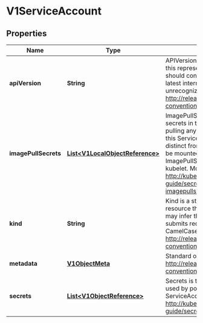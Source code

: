 
# V1ServiceAccount

## Properties
Name | Type | Description | Notes
------------ | ------------- | ------------- | -------------
**apiVersion** | **String** | APIVersion defines the versioned schema of this representation of an object. Servers should convert recognized schemas to the latest internal value, and may reject unrecognized values. More info: http://releases.k8s.io/HEAD/docs/devel/api-conventions.md#resources |  [optional]
**imagePullSecrets** | [**List&lt;V1LocalObjectReference&gt;**](V1LocalObjectReference.md) | ImagePullSecrets is a list of references to secrets in the same namespace to use for pulling any images in pods that reference this ServiceAccount. ImagePullSecrets are distinct from Secrets because Secrets can be mounted in the pod, but ImagePullSecrets are only accessed by the kubelet. More info: http://kubernetes.io/docs/user-guide/secrets#manually-specifying-an-imagepullsecret |  [optional]
**kind** | **String** | Kind is a string value representing the REST resource this object represents. Servers may infer this from the endpoint the client submits requests to. Cannot be updated. In CamelCase. More info: http://releases.k8s.io/HEAD/docs/devel/api-conventions.md#types-kinds |  [optional]
**metadata** | [**V1ObjectMeta**](V1ObjectMeta.md) | Standard object&#39;s metadata. More info: http://releases.k8s.io/HEAD/docs/devel/api-conventions.md#metadata |  [optional]
**secrets** | [**List&lt;V1ObjectReference&gt;**](V1ObjectReference.md) | Secrets is the list of secrets allowed to be used by pods running using this ServiceAccount. More info: http://kubernetes.io/docs/user-guide/secrets |  [optional]



